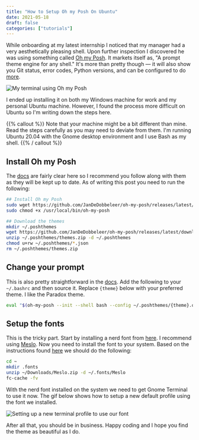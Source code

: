 ```yaml
---
title: "How to Setup Oh my Posh On Ubuntu"
date: 2021-05-18
draft: false
categories: ["tutorials"]
---
```


While onboarding at my latest internship I noticed that my manager had a very aesthetically pleasing shell. Upon further inspection I discovered he was using something called [Oh my Posh](https://ohmyposh.dev/). It markets itself as, "A prompt theme engine for any shell." It's more than pretty though — it will also show you Git status, error codes, Python versions, and can be configured to do [more](https://ohmyposh.dev/docs/config-segment).

![My terminal using Oh my Posh](/posh_terminal.png)

I ended up installing it on both my Windows machine for work and my personal Ubuntu machine. However, I found the process more difficult on Ubuntu so I'm writing down the steps here.

{{% callout %}}
Note that your machine might be a bit different than mine. Read the steps carefully as you may need to deviate from them. I'm running Ubuntu 20.04 with the Gnome desktop environment and I use Bash as my shell.
{{% / callout %}}

## Install Oh my Posh

The [docs](https://ohmyposh.dev/docs/linux#installation) are fairly clear here so I recommend you follow along with them as they will be kept up to date. As of writing this post you need to run the following:

```bash
## Install Oh my Posh
sudo wget https://github.com/JanDeDobbeleer/oh-my-posh/releases/latest/download/posh-linux-amd64 -O /usr/local/bin/oh-my-posh
sudo chmod +x /usr/local/bin/oh-my-posh

## Download the themes
mkdir ~/.poshthemes
wget https://github.com/JanDeDobbeleer/oh-my-posh/releases/latest/download/themes.zip -O ~/.poshthemes/themes.zip
unzip ~/.poshthemes/themes.zip -d ~/.poshthemes
chmod u+rw ~/.poshthemes/*.json
rm ~/.poshthemes/themes.zip
```

## Change your prompt

This is also pretty straightforward in the [docs](https://ohmyposh.dev/docs/linux#replace-your-existing-prompt). Add the following to your `~/.bashrc` and then source it. Replace `{theme}` below with your preferred theme. I like the Paradox theme.

```bash
eval "$(oh-my-posh --init --shell bash --config ~/.poshthemes/{theme}.omp.json)"
```

## Setup the fonts

This is the tricky part. Start by installing a nerd font from [here](https://www.nerdfonts.com/font-downloads). I recommend using [Meslo](https://github.com/ryanoasis/nerd-fonts/releases/download/v2.1.0/Meslo.zip). Now you need to install the font to your system. Based on the instructions found [here](https://gist.github.com/matthewjberger/7dd7e079f282f8138a9dc3b045ebefa0) we should do the following:

```bash
cd ~
mkdir .fonts
unzip ~/Downloads/Meslo.zip -d ~/.fonts/Meslo
fc-cache -fv
```

With the nerd font installed on the system we need to get Gnome Terminal to use it now. The gif below shows how to setup a new default profile using the font we installed.

![Setting up a new terminal profile to use our font](/posh.gif)

After all that, you should be in business. Happy coding and I hope you find the theme as beautiful as I do.
